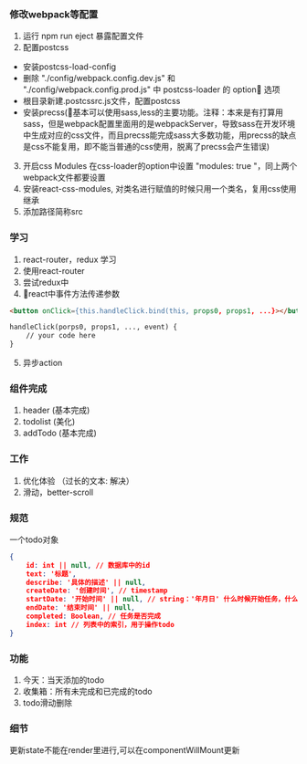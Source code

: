 ### 修改webpack等配置
1. 运行 npm run eject 暴露配置文件
2. 配置postcss
* 安装postcss-load-config
* 删除 "./config/webpack.config.dev.js" 和 "./config/webpack.config.prod.js" 中 postcss-loader 的 option 选项
* 根目录新建.postcssrc.js文件，配置postcss
* 安装precss(基本可以使用sass,less的主要功能。注释：本来是有打算用sass，但是webpack配置里面用的是webpackServer，导致sass在开发环境中生成对应的css文件，而且precss能完成sass大多数功能，用precss的缺点是css不能复用，即不能当普通的css使用，脱离了precss会产生错误)
3. 开启css Modules 在css-loader的option中设置 "modules:  true "，同上两个webpack文件都要设置
4. 安装react-css-modules, 对类名进行赋值的时候只用一个类名，复用css使用继承
5. 添加路径简称src

### 学习
1. react-router，redux 学习
2. 使用react-router
3. 尝试redux中
4. react中事件方法传递参数
```html
<button onClick={this.handleClick.bind(this, props0, props1, ...}></button>

handleClick(porps0, props1, ..., event) {
    // your code here
}
```
5. 异步action

### 组件完成
1. header (基本完成)
2. todolist (美化)
3. addTodo (基本完成)

### 工作
1. 优化体验 （过长的文本: 解决）
2. 滑动，better-scroll

### 规范

一个todo对象
```json
{
    id: int || null, // 数据库中的id
    text: '标题',
    describe: '具体的描述' || null,
    createDate: '创建时间', // timestamp
    startDate: '开始时间' || null, // string：'年月日' 什么时候开始任务，什么时候结束任务
    endDate: '结束时间' || null,
    completed: Boolean, // 任务是否完成
    index: int // 列表中的索引，用于操作todo
}
```

### 功能
1. 今天：当天添加的todo
2. 收集箱：所有未完成和已完成的todo
3. todo滑动删除 

### 细节
更新state不能在render里进行,可以在componentWillMount更新

